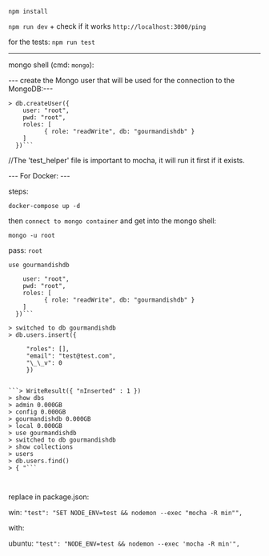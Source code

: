 `npm install`

`npm run dev` + check if it works `http://localhost:3000/ping`

for the tests: `npm run test`

---

mongo shell (cmd: `mongo`):

--- create the Mongo user that will be used for the connection to the MongoDB:---

````> use gourmandishdb
> db.createUser({
    user: "root",
    pwd: "root",
    roles: [
          { role: "readWrite", db: "gourmandishdb" }
    ]
  })```
````

//The 'test_helper' file is important to mocha, it will run it first if it exists.

--- For Docker: ---

steps:

`docker-compose up -d`

then `connect to mongo container` and get into the mongo shell:

`mongo -u root`

pass: `root`

`use gourmandishdb`

````> db.createUser({
    user: "root",
    pwd: "root",
    roles: [
          { role: "readWrite", db: "gourmandishdb" }
    ]
  })```
````

````> use gourmandishdb
> switched to db gourmandishdb
> db.users.insert({

     "roles": [],
     "email": "test@test.com",
     "\_\_v": 0
     })


```> WriteResult({ "nInserted" : 1 })
> show dbs
> admin 0.000GB
> config 0.000GB
> gourmandishdb 0.000GB
> local 0.000GB
> use gourmandishdb
> switched to db gourmandishdb
> show collections
> users
> db.users.find()
> { "```



````

replace in package.json:

win: `"test": "SET NODE_ENV=test && nodemon --exec "mocha -R min"",`

with:

ubuntu: `"test": "NODE_ENV=test && nodemon --exec 'mocha -R min'",`
